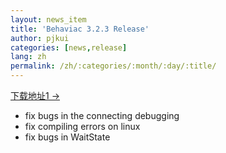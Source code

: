 ```yaml
---
layout: news_item
title: 'Behaviac 3.2.3 Release'
author: pjkui
categories: [news,release]
lang: zh
permalink: /zh/:categories/:month/:day/:title/
---
```



<a href="https://github.com/TencentOpen/behaviac/releases/download/3.2.3/BehaviacSetup_3.2.3.exe">下载地址1 &rarr;</a>

- fix bugs in the connecting debugging
- fix compiling errors on linux
- fix bugs in WaitState 